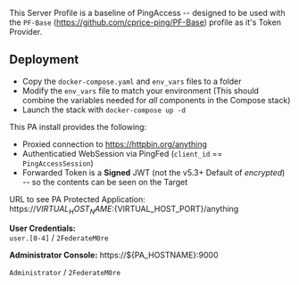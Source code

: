This Server Profile is a baseline of PingAccess -- designed to be used with the `PF-Base` (https://github.com/cprice-ping/PF-Base) profile as it's Token Provider.  

## Deployment
* Copy the `docker-compose.yaml` and `env_vars` files to a folder
* Modify the `env_vars` file to match your environment (This should combine the variables needed for *all* components in the Compose stack)
* Launch the stack with `docker-compose up -d`

This PA install provides the following:  
* Proxied connection to https://httpbin.org/anything
* Authenticatied WebSession via PingFed (`client_id` == `PingAccessSession`)
* Forwarded Token is a **Signed** JWT (not the v5.3+ Default of *encrypted*) -- so the contents can be seen on the Target

URL to see PA Protected Application:  
https://${VIRTUAL_HOST_NAME}:${VIRTUAL_HOST_PORT}/anything

**User Credentials:**  
`user.[0-4]` / `2FederateM0re`

**Administrator Console:**
https://${PA_HOSTNAME}:9000  

`Administrator` / `2FederateM0re`